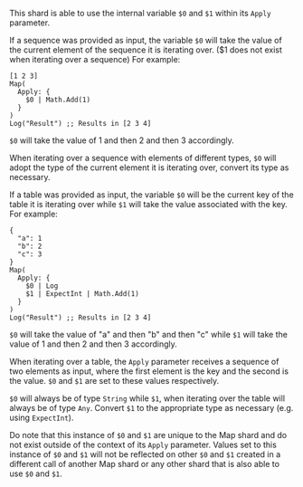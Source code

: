 This shard is able to use the internal variable `$0` and `$1` within its `Apply` parameter.

If a sequence was provided as input, the variable `$0` will take the value of the current element of the sequence it is iterating over. ($1 does not exist when iterating over a sequence)
For example:
```shards
[1 2 3]
Map(
  Apply: {
    $0 | Math.Add(1)
  }
)
Log("Result") ;; Results in [2 3 4]
```
`$0` will take the value of 1 and then 2 and then 3 accordingly.

When iterating over a sequence with elements of different types, `$0` will adopt the type of the current element it is iterating over, convert its type as necessary.

If a table was provided as input, the variable `$0` will be the current key of the table it is iterating over while `$1` will take the value associated with the key.
For example:
```shards
{
  "a": 1
  "b": 2
  "c": 3
}
Map(
  Apply: {
    $0 | Log
    $1 | ExpectInt | Math.Add(1)
  }
)
Log("Result") ;; Results in [2 3 4]
```
`$0` will take the value of "a" and then "b" and then "c" while `$1` will take the value of 1 and then 2 and then 3 accordingly.

When iterating over a table, the `Apply` parameter receives a sequence of two elements as input, where the first element is the key and the second is the value. `$0` and `$1` are set to these values respectively.

`$0` will always be of type `String` while `$1`, when iterating over the table will always be of type `Any`. Convert `$1` to the appropriate type as necessary (e.g. using `ExpectInt`).

Do note that this instance of `$0` and `$1` are unique to the Map shard and do not exist outside of the context of its `Apply` parameter. Values set to this instance of `$0` and `$1` will not be reflected on other `$0` and `$1` created in a different call of another Map shard or any other shard that is also able to use `$0` and `$1`.